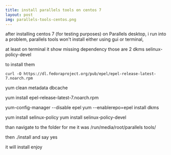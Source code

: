 ```yaml
---
title: install parallels tools on centos 7
layout: post
img: parallels-tools-centos.png
---
```


after installing centos 7 (for testing purposes) on Parallels desktop, i run into a problem, parallels tools won't install either using gui or terminal,

at least on terminal it show missing dependency
those are 2
dkms
selinux-policy-devel

to install them

```curl -O https://dl.fedoraproject.org/pub/epel/epel-release-latest-7.noarch.rpm```

 yum clean metadata dbcache

 yum install epel-release-latest-7.noarch.rpm

 yum-config-manager --disable epel
 yum --enablerepo=epel install dkms

 yum install selinux-policy
 yum install selinux-policy-devel

 than navigate to the folder
 for me it was
 /run/media/root/parallels tools/

 then
 ./install
 and say yes

 it will install enjoy
